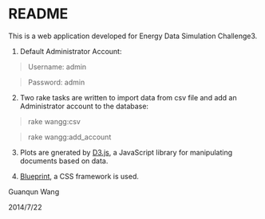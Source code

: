 # README

This is a web application developed for Energy Data Simulation Challenge3.

1. Default Administrator Account:
> Username: admin


> Password: admin

2. Two rake tasks are written to import data from csv file and add an Administrator account to the database:
> rake wangg:csv


> rake wangg:add_account

3. Plots are gnerated by [D3.js](http://d3js.org/), a JavaScript library for manipulating documents based on data.

4. [Blueprint](http://blueprintcss.org/), a CSS framework is used.


Guanqun Wang


2014/7/22
